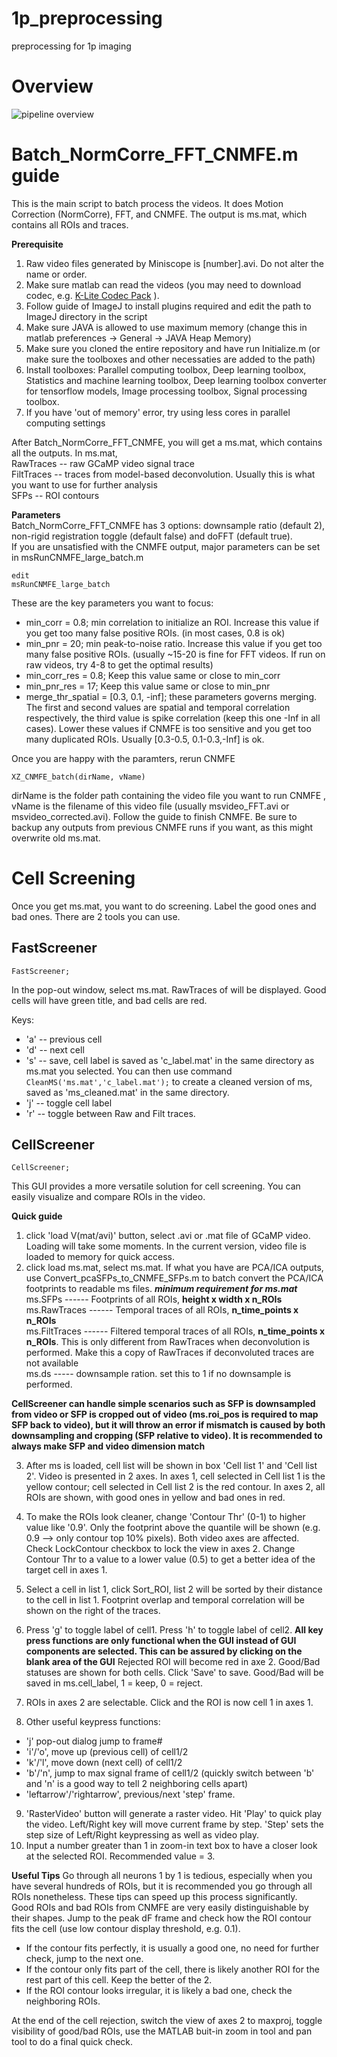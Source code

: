 # 1p_preprocessing
preprocessing for 1p imaging
# Overview ##
![pipeline overview](https://github.com/hsingchien/1p_preprocessing/blob/master/pipeline_overview.png)

# Batch_NormCorre_FFT_CNMFE.m guide ##
This is the main script to batch process the videos. It does Motion Correction (NormCorre), FFT, and CNMFE. The output is ms.mat, which contains all ROIs and traces. 

**Prerequisite**
1. Raw video files generated by Miniscope is [number].avi. Do not alter the name or order.
2. Make sure matlab can read the videos (you may need to download codec, e.g. [K-Lite Codec Pack](https://codecguide.com/download_kl.htm) ). 
3. Follow guide of ImageJ to install plugins required and edit the path to ImageJ directory in the script
4. Make sure JAVA is allowed to use maximum memory (change this in matlab preferences -> General -> JAVA Heap Memory)
5. Make sure you cloned the entire repository and have run Initialize.m (or make sure the toolboxes and other necessaties are added to the path)
6. Install toolboxes: Parallel computing toolbox, Deep learning toolbox, Statistics and machine learning toolbox, Deep learning toolbox converter for tensorflow models, Image processing toolbox, Signal processing toolbox.
7. If you have 'out of memory' error, try using less cores in parallel computing settings  

After Batch_NormCorre_FFT_CNMFE, you will get a ms.mat, which contains all the outputs. In ms.mat,  
RawTraces -- raw GCaMP video signal trace  
FiltTraces -- traces from model-based deconvolution. Usually this is what you want to use for further analysis  
SFPs -- ROI contours  

**Parameters**  
Batch_NormCorre_FFT_CNMFE has 3 options: downsample ratio (default 2), non-rigid registration toggle (default false) and doFFT (default true).  
If you are unsatisfied with the CNMFE output, major parameters can be set in msRunCNMFE_large_batch.m <p><code>edit msRunCNMFE_large_batch</code></p>
These are the key parameters you want to focus:
- min_corr = 0.8; min correlation to initialize an ROI. Increase this value if you get too many false positive ROIs. (in most cases, 0.8 is ok)
- min_pnr = 20; min peak-to-noise ratio. Increase this value if you get too many false positive ROIs. (usually ~15-20 is fine for FFT videos. If run on raw videos, try 4-8 to get the optimal results)
- min_corr_res = 0.8; Keep this value same or close to min_corr
- min_pnr_res = 17; Keep this value same or close to min_pnr
- merge_thr_spatial = [0.3, 0.1, -inf]; these parameters governs merging. The first and second values are spatial and temporal correlation respectively, the third value is spike correlation (keep this one -Inf in all cases). Lower these values if CNMFE is too sensitive and you get too many duplicated ROIs. Usually [0.3-0.5, 0.1-0.3,-Inf] is ok.   

Once you are happy with the paramters, rerun CNMFE <p><code>XZ_CNMFE_batch(dirName, vName)</code></p> dirName is the folder path containing the video file you want to run CNMFE , vName is the filename of this video file (usually msvideo_FFT.avi or msvideo_corrected.avi). Follow the guide to finish CNMFE. Be sure to backup any outputs from previous CNMFE runs if you want, as this might overwrite old ms.mat. 

# Cell Screening
Once you get ms.mat, you want to do screening. Label the good ones and bad ones.
There are 2 tools you can use.
## FastScreener
<p><code>FastScreener;</code></p>
In the pop-out window, select ms.mat. RawTraces of will be displayed. Good cells will have green title, and bad cells are red.


Keys: 
- 'a' -- previous cell    
- 'd' -- next cell    
- 's' -- save, cell label is saved as 'c_label.mat' in the same directory as ms.mat you selected. You can then use command <code>CleanMS('ms.mat','c_label.mat');</code> to create a cleaned version of ms, saved as 'ms_cleaned.mat' in the same directory.   
- 'j' -- toggle cell label 
- 'r' -- toggle between Raw and Filt traces.   

## CellScreener
<p><code>CellScreener;</code></p>
This GUI provides a more versatile solution for cell screening. You can easily visualize and compare ROIs in the video.    

**Quick guide**  
1. click 'load V(mat/avi)' button, select .avi or .mat file of GCaMP video. Loading will take some moments. In the current version, video file is loaded to memory for quick access.  
2. click load ms.mat, select ms.mat. If what you have are PCA/ICA outputs, use Convert_pcaSFPs_to_CNMFE_SFPs.m to batch convert the PCA/ICA footprints to readable ms files. 
***minimum requirement for ms.mat***  
ms.SFPs ------ Footprints of all ROIs, **height x width x n_ROIs**  
ms.RawTraces ------ Temporal traces of all ROIs, **n_time_points x n_ROIs**  
ms.FiltTraces ------ Filtered temporal traces of all ROIs, **n_time_points x n_ROIs**. This is only different from RawTraces when deconvolution is performed. Make this a copy of RawTraces if deconvoluted traces are not available  
ms.ds ----- downsample ration. set this to 1 if no downsample is performed.   

**CellScreener can handle simple scenarios such as SFP is downsampled from video or SFP is cropped out of video (ms.roi_pos is required to map SFP back to video), but it will throw an error if mismatch is caused by both downsampling and cropping (SFP relative to video). It is recommended to always make SFP and video dimension match**  

3. After ms is loaded, cell list will be shown in box 'Cell list 1' and 'Cell list 2'. Video is presented in 2 axes. In axes 1, cell selected in Cell list 1 is the yellow contour; cell selected in Cell list 2 is the red contour. In axes 2, all ROIs are shown, with good ones in yellow and bad ones in red.  

4. To make the ROIs look cleaner, change 'Contour Thr' (0-1) to higher value like '0.9'. Only the footprint above the quantile will be shown (e.g. 0.9 --> only contour top 10% pixels). Both video axes are affected. Check LockContour checkbox to lock the view in axes 2. Change Contour Thr to a value to a lower value (0.5) to get a better idea of the target cell in axes 1.  

5. Select a cell in list 1, click Sort_ROI, list 2 will be sorted by their distance to the cell in list 1. Footprint overlap and temporal correlation will be shown on the right of the traces. 

6. Press 'g' to toggle label of cell1. Press 'h' to toggle label of cell2. **All key press functions are only functional when the GUI instead of GUI components are selected. This can be assured by clicking on the blank area of the GUI** Rejected ROI will become red in axe 2. Good/Bad statuses are shown for both cells. Click 'Save' to save. Good/Bad will be saved in ms.cell_label, 1 = keep, 0 = reject.
7. ROIs in axes 2 are selectable. Click and the ROI is now cell 1 in axes 1. 
8.  Other useful keypress functions:  
- 'j' pop-out dialog jump to frame#  
- 'i'/'o', move up (previous cell) of cell1/2
- 'k'/'l', move down (next cell) of cell1/2
- 'b'/'n', jump to max signal frame of cell1/2 (quickly switch between 'b' and 'n' is a good way to tell 2 neighboring cells apart)
- 'leftarrow'/'rightarrow', previous/next 'step' frame.
9. 'RasterVideo' button will generate a raster video. Hit 'Play' to quick play the video. Left/Right key will move current frame by step. 'Step' sets the step size of Left/Right keypressing as well as video play.
10. Input a number greater than 1 in zoom-in text box to have a closer look at the selected ROI. Recommended value = 3. 

**Useful Tips**
Go through all neurons 1 by 1 is tedious, especially when you have several hundreds of ROIs, but it is recommended you go through all ROIs nonetheless. These tips can speed up this process significantly.  
Good ROIs and bad ROIs from CNMFE are very easily distinguishable by their shapes. Jump to the peak dF frame and check how the ROI contour fits the cell (use low contour display threshold, e.g. 0.1). 
* If the contour fits perfectly, it is usually a good one, no need for further check, jump to the next one. 
* If the contour only fits part of the cell, there is likely another ROI for the rest part of this cell. Keep the better of the 2. 
* If the ROI contour looks irregular, it is likely a bad one, check the neighboring ROIs.


At the end of the cell rejection, switch the view of axes 2 to maxproj, toggle visibility of good/bad ROIs, use the MATLAB buit-in zoom in tool and pan tool to do a final quick check. 


 
